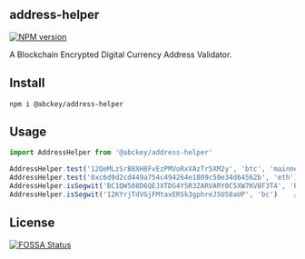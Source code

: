 ## address-helper
[![NPM version](https://img.shields.io/npm/v/@abckey/address-helper.svg)](https://www.npmjs.com/package/@abckey/address-helper)

A Blockchain Encrypted Digital Currency Address Validator.

## Install

```
npm i @abckey/address-helper
```

## Usage

```js
import AddressHelper from '@abckey/address-helper'

AddressHelper.test('12QeMLzSrB8XH8FvEzPMVoRxVAzTr5XM2y', 'btc', 'mainnet') // true
AddressHelper.test('0xc6d9d2cd449a754c494264e1809c50e34d64562b', 'eth')    // true
AddressHelper.isSegwit('BC1QW508D6QEJXTDG4Y5R3ZARVARY0C5XW7KV8F3T4', 'bc')    // true
AddressHelper.isSegwit('12KYrjTdVGjFMtaxERSk3gphreJ5US8aUP', 'bc')    // false
```

## License

[![FOSSA Status](https://app.fossa.io/api/projects/git%2Bgithub.com%2FabcKeyCOM%2Faddress-helper.svg?type=large)](https://app.fossa.io/projects/git%2Bgithub.com%2FabcKeyCOM%2Faddress-helper?ref=badge_large)
